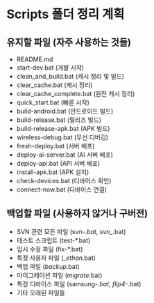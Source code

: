# Scripts 폴더 정리 계획

## 유지할 파일 (자주 사용하는 것들)
- README.md
- start-dev.bat (개발 시작)
- clean_and_build.bat (캐시 정리 및 빌드)
- clear_cache.bat (캐시 정리)
- clear_cache_complete.bat (완전 캐시 정리)
- quick_start.bat (빠른 시작)
- build-android.bat (안드로이드 빌드)
- build-release.bat (릴리즈 빌드)
- build-release-apk.bat (APK 빌드)
- wireless-debug.bat (무선 디버깅)
- fresh-deploy.bat (서버 배포)
- deploy-ai-server.bat (AI 서버 배포)
- deploy-api.bat (API 서버 배포)
- install-apk.bat (APK 설치)
- check-devices.bat (디바이스 확인)
- connect-now.bat (디바이스 연결)

## 백업할 파일 (사용하지 않거나 구버전)
- SVN 관련 모든 파일 (svn-*.bat, svn_*.bat)
- 테스트 스크립트 (test-*.bat)
- 임시 수정 파일 (fix-*.bat)
- 특정 사용자 파일 (*_ethan*.bat)
- 백업 파일 (*backup*.bat)
- 마이그레이션 파일 (*migrate*.bat)
- 특정 디바이스 파일 (samsung-*.bat, flip4-*.bat)
- 기타 오래된 파일들